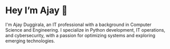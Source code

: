 # Hey I’m Ajay 👋
I'm Ajay Duggirala, an IT professional with a background in Computer Science and Engineering. I specialize in Python development, IT operations, and cybersecurity, with a passion for optimizing systems and exploring emerging technologies.
